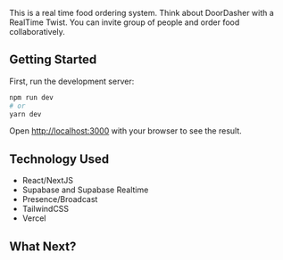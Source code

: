 This is a real time food ordering system. 
Think about DoorDasher with a RealTime Twist.
You can invite group of people and order food collaboratively.

## Getting Started

First, run the development server:

```bash
npm run dev
# or
yarn dev
```

Open [http://localhost:3000](http://localhost:3000) with your browser to see the result.


## Technology Used

- React/NextJS
- Supabase and Supabase Realtime
- Presence/Broadcast
- TailwindCSS
- Vercel

## What Next? 


